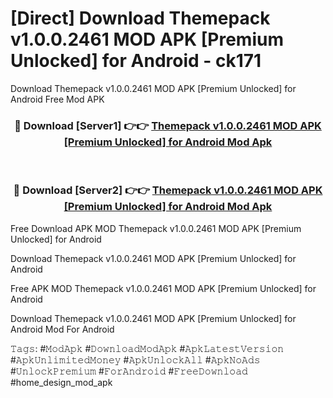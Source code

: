 # [Direct] Download Themepack v1.0.0.2461 MOD APK [Premium Unlocked] for Android - ck171
Download Themepack v1.0.0.2461 MOD APK [Premium Unlocked] for Android Free Mod APK

<div align="center">
<h3>🔴 Download [Server1] 👉👉 <a href="https://apk-comot.site?title=Themepack_v1.0.0.2461_MOD_APK_[Premium_Unlocked]_for_Android">Themepack v1.0.0.2461 MOD APK [Premium Unlocked] for Android Mod Apk</a></h3><br>

<h3>🔴 Download [Server2] 👉👉 <a href="https://apk-comot.site?title=Themepack_v1.0.0.2461_MOD_APK_[Premium_Unlocked]_for_Android">Themepack v1.0.0.2461 MOD APK [Premium Unlocked] for Android Mod Apk</a></h3>
</div>


Free Download APK MOD Themepack v1.0.0.2461 MOD APK [Premium Unlocked] for Android

Download Themepack v1.0.0.2461 MOD APK [Premium Unlocked] for Android 

Free APK MOD Themepack v1.0.0.2461 MOD APK [Premium Unlocked] for Android 

Download Themepack v1.0.0.2461 MOD APK [Premium Unlocked] for Android Mod For Android

𝚃𝚊𝚐𝚜: #𝙼𝚘𝚍𝙰𝚙𝚔 #𝙳𝚘𝚠𝚗𝚕𝚘𝚊𝚍𝙼𝚘𝚍𝙰𝚙𝚔 #𝙰𝚙𝚔𝙻𝚊𝚝𝚎𝚜𝚝𝚅𝚎𝚛𝚜𝚒𝚘𝚗 #𝙰𝚙𝚔𝚄𝚗𝚕𝚒𝚖𝚒𝚝𝚎𝚍𝙼𝚘𝚗𝚎𝚢 #𝙰𝚙𝚔𝚄𝚗𝚕𝚘𝚌𝚔𝙰𝚕𝚕 #𝙰𝚙𝚔𝙽𝚘𝙰𝚍𝚜 #𝚄𝚗𝚕𝚘𝚌𝚔𝙿𝚛𝚎𝚖𝚒𝚞𝚖 #𝙵𝚘𝚛𝙰𝚗𝚍𝚛𝚘𝚒𝚍 #𝙵𝚛𝚎𝚎𝙳𝚘𝚠𝚗𝚕𝚘𝚊𝚍 #home_design_mod_apk